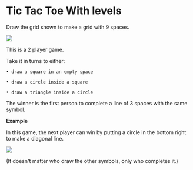 # Tic Tac Toe With levels

Draw the grid shown to make a grid with 9
spaces.

![](https://github.com/supportingami/sami-maths-club/blob/master/maths-club-pack/images/tic-tac-toe-with-levels-1.png?raw=true)

This is a 2 player game.

Take it in turns to either:

    • draw a square in an empty space

    • draw a circle inside a square

    • draw a triangle inside a circle

The winner is the first person to complete a line of 3 spaces with the same symbol.

**Example**

In this game, the next player can win by putting a circle in the bottom right to make a diagonal line.

![](https://github.com/supportingami/sami-maths-club/blob/master/maths-club-pack/images/tic-tac-toe-with-levels-2.png?raw=true)

(It doesn't matter who draw the other symbols, only who completes it.)
